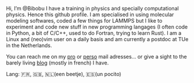Hi, I’m @Bibobu
I have a training in physics and specially computational physics.
Hence this github profile. I am specialised in using molecular modeling
softwares, coded a few things for LAMMPS but I like to experiment and code
new stuff in new programming langages (I often code in Python, a bit of C/C++,
used to do Fortran, trying to learn Rust). I am a Linux and (neo)vim user on a
daily basis and am currently a postdoc at TUe in the Netherlands.

You can reach me on my [pro](germain.clavier@unicaen.fr) or [perso](germain.clavier@gmail.com) mail adresses...
or give a sight to the barely living [blog](www.enthalpiste.com) (mostly in french) I have.

Lang: 🇫🇷, 🇬🇧, 🇳🇱(een beetje), 🇪🇸(un pocito) 
<!---
Bibobu/Bibobu is a ✨ special ✨ repository because its `README.md` (this file) appears on your GitHub profile.
You can click the Preview link to take a look at your changes.
--->
